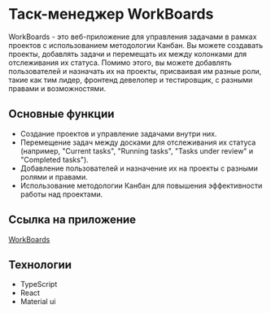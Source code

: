 # Таск-менеджер WorkBoards

WorkBoards - это веб-приложение для управления задачами в рамках проектов с использованием методологии Канбан. Вы можете создавать проекты, добавлять задачи и перемещать их между колонками для отслеживания их статуса. Помимо этого, вы можете добавлять пользователей и назначать их на проекты, присваивая им разные роли, такие как тим лидер, фронтенд девелопер и тестировщик, с разными правами и возможностями.

## Основные функции

- Создание проектов и управление задачами внутри них.
- Перемещение задач между досками для отслеживания их статуса (например, "Current tasks", "Running tasks", "Tasks under review" и "Completed tasks").
- Добавление пользователей и назначение их на проекты с разными ролями и правами.
- Использование методологии Канбан для повышения эффективности работы над проектами.

## Ссылка на приложение

[WorkBoards](https://burd-up.github.io/Work-Boards/#/)

## Технологии

- TypeScript
- React
- Material ui
